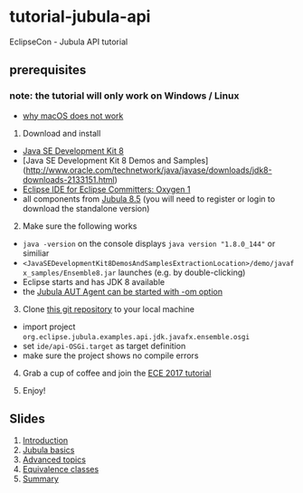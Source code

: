 # tutorial-jubula-api
EclipseCon - Jubula API tutorial

## prerequisites

### note: the tutorial will only work on Windows / Linux
- [why macOS does not work](http://eclip.se/525658)

1. Download and install
- [Java SE Development Kit 8](http://www.oracle.com/technetwork/java/javase/downloads/index.html)
- [Java SE Development Kit 8 Demos and Samples] (http://www.oracle.com/technetwork/java/javase/downloads/jdk8-downloads-2133151.html) 
- [Eclipse IDE for Eclipse Committers: Oxygen 1](http://www.eclipse.org/downloads/packages/eclipse-ide-eclipse-committers/oxygen1)
- all components from [Jubula 8.5](https://testing.bredex.de/jubula-download-page.html) (you will need to register or login to download the standalone version)

2. Make sure the following works
- `java -version` on the console displays `java version "1.8.0_144"` or similiar
- `<JavaSEDevelopmentKit8DemosAndSamplesExtractionLocation>/demo/javafx_samples/Ensemble8.jar` launches (e.g. by double-clicking)
- Eclipse starts and has JDK 8 available
- the [Jubula AUT Agent can be started with -om option](https://testing.bredex.de/faqs/jubula-api-setup.html)

3. Clone [this git repository](https://github.com/open-co-de/tutorial-jubula-api.git) to your local machine
- import project `org.eclipse.jubula.examples.api.jdk.javafx.ensemble.osgi`
- set `ide/api-OSGi.target` as target definition
- make sure the project shows no compile errors

4. Grab a cup of coffee and join the [ECE 2017 tutorial](https://www.eclipsecon.org/europe2017/session/ui-test-automation-using-jubula-api-why-how-and-what)

5. Enjoy!

## Slides
 1. [Introduction](https://open-co-de.github.io/tutorial-jubula-api/slides/01_Intro.html)
 1. [Jubula basics](https://open-co-de.github.io/tutorial-jubula-api/slides/02_Basics.html)
 1. [Advanced topics](https://open-co-de.github.io/tutorial-jubula-api/slides/03_Advanced.html)
 1. [Equivalence classes](https://open-co-de.github.io/tutorial-jubula-api/slides/04_Equi.html)
 1. [Summary](https://open-co-de.github.io/tutorial-jubula-api/slides/05_Summary.html)

